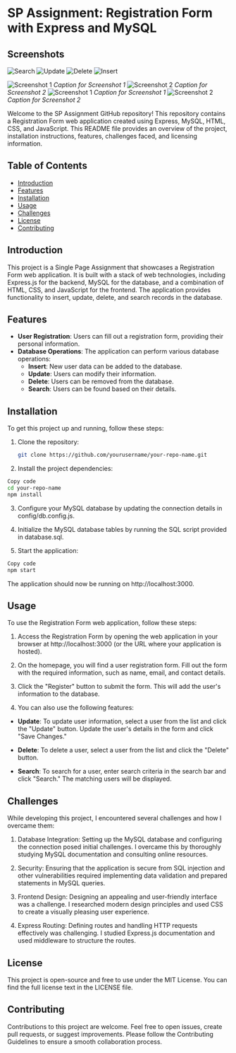 # SP Assignment: Registration Form with Express and MySQL
## Screenshots
![Search](https://github.com/DepresseDeeZ/SP_Registeration_Form/assets/132985504/76eb3481-1aa6-4457-ae50-dc40263c86f8)
![Update](https://github.com/DepresseDeeZ/SP_Registeration_Form/assets/132985504/d851a65d-f0b6-4d13-8135-bb0cecc88fec)
![Delete](https://github.com/DepresseDeeZ/SP_Registeration_Form/assets/132985504/6219173c-0bd8-4645-9a06-0bbb17f07416)
![Insert](https://github.com/DepresseDeeZ/SP_Registeration_Form/assets/132985504/b4abecae-6697-42ad-a8fe-3233b4acb3fe)

![Screenshot 1](screenshots/screenshot1.png)
*Caption for Screenshot 1*
![Screenshot 2](screenshots/screenshot2.png)
*Caption for Screenshot 2*
![Screenshot 1](screenshots/screenshot1.png)
*Caption for Screenshot 1*
![Screenshot 2](screenshots/screenshot2.png)
*Caption for Screenshot 2*

Welcome to the SP Assignment GitHub repository! This repository contains a Registration Form web application created using Express, MySQL, HTML, CSS, and JavaScript. This README file provides an overview of the project, installation instructions, features, challenges faced, and licensing information.

## Table of Contents

- [Introduction](#introduction)
- [Features](#features)
- [Installation](#installation)
- [Usage](#usage)
- [Challenges](#challenges)
- [License](#license)
- [Contributing](#contributing)

## Introduction

This project is a Single Page Assignment that showcases a Registration Form web application. It is built with a stack of web technologies, including Express.js for the backend, MySQL for the database, and a combination of HTML, CSS, and JavaScript for the frontend. The application provides functionality to insert, update, delete, and search records in the database.

## Features

- **User Registration**: Users can fill out a registration form, providing their personal information.
- **Database Operations**: The application can perform various database operations:
  - **Insert**: New user data can be added to the database.
  - **Update**: Users can modify their information.
  - **Delete**: Users can be removed from the database.
  - **Search**: Users can be found based on their details.

## Installation

To get this project up and running, follow these steps:

1. Clone the repository:

   ```bash
   git clone https://github.com/yourusername/your-repo-name.git
   ```
2. Install the project dependencies:

 ```bash
Copy code
cd your-repo-name
npm install
 ```
3. Configure your MySQL database by updating the connection details in config/db.config.js.

4. Initialize the MySQL database tables by running the SQL script provided in database.sql.

5. Start the application:
 ```bash
Copy code
npm start
 ```
The application should now be running on http://localhost:3000.

## Usage
To use the Registration Form web application, follow these steps:

1. Access the Registration Form by opening the web application in your browser at http://localhost:3000 (or the URL where your application is hosted).

2. On the homepage, you will find a user registration form. Fill out the form with the required information, such as name, email, and contact details.

3. Click the "Register" button to submit the form. This will add the user's information to the database.

4. You can also use the following features:

  - **Update**: To update user information, select a user from the list and click the "Update" button. Update the user's details in the form and click "Save Changes."

  - **Delete**: To delete a user, select a user from the list and click the "Delete" button.

  - **Search**: To search for a user, enter search criteria in the search bar and click "Search." The matching users will be displayed.

## Challenges
While developing this project, I encountered several challenges and how I overcame them:

1. Database Integration: Setting up the MySQL database and configuring the connection posed initial challenges. I overcame this by thoroughly studying MySQL documentation and consulting online resources.

2. Security: Ensuring that the application is secure from SQL injection and other vulnerabilities required implementing data validation and prepared statements in MySQL queries.

3. Frontend Design: Designing an appealing and user-friendly interface was a challenge. I researched modern design principles and used CSS to create a visually pleasing user experience.

4. Express Routing: Defining routes and handling HTTP requests effectively was challenging. I studied Express.js documentation and used middleware to structure the routes.

## License
This project is open-source and free to use under the MIT License. You can find the full license text in the LICENSE file.

## Contributing
Contributions to this project are welcome. Feel free to open issues, create pull requests, or suggest improvements. Please follow the Contributing Guidelines to ensure a smooth collaboration process.
